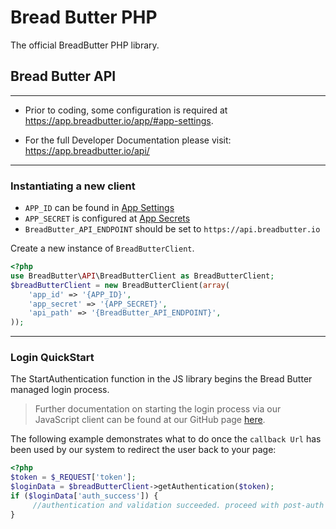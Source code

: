 # Bread Butter PHP

The official BreadButter PHP library.

## Bread Butter API
---

- Prior to coding, some configuration is required at https://app.breadbutter.io/app/#app-settings.

- For the full Developer Documentation please visit: https://app.breadbutter.io/api/

---
### Instantiating a new client

- `APP_ID` can be found in [App Settings](https://app.breadbutter.io/app/#/app-settings)
- `APP_SECRET` is configured at [App Secrets](https://app.breadbutter.io/app/#/app-secrets)
- `BreadButter_API_ENDPOINT` should be set to `https://api.breadbutter.io`

Create a new instance of `BreadButterClient`.  
```php
<?php
use BreadButter\API\BreadButterClient as BreadButterClient;
$breadButterClient = new BreadButterClient(array(
    'app_id' => '{APP_ID}',
    'app_secret' => '{APP_SECRET}',
    'api_path' => '{BreadButter_API_ENDPOINT}',
));
```
---
### Login QuickStart
The StartAuthentication function in the JS library begins the Bread Butter managed login process.
>Further documentation on starting the login process via our JavaScript client can be found at our GitHub page [here](https://github.com/BreadButter/BreadButter-js). 

The following example demonstrates what to do once the `callback Url` has been used by our system to redirect the user back to your page:
```php
<?php
$token = $_REQUEST['token'];
$loginData = $breadButterClient->getAuthentication($token);
if ($loginData['auth_success']) {
     //authentication and validation succeeded. proceed with post-auth workflows (ie, create a user session token for your system).
}
```
